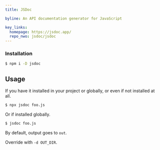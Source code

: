 ```yaml
---
title: JSDoc

byline: An API documentation generator for JavaScript

key_links:
  homepage: https://jsdoc.app/
  repo_nwo: jsdoc/jsdoc
---
```



### Installation

```sh
$ npm i -D jsdoc
```


## Usage

If you have it installed in your project or globally, or even if not installed at all.

```sh
$ npx jsdoc foo.js
```

Or if installed globally.

```sh
$ jsdoc foo.js
```

By default, output goes to `out`.

Override with `-d OUT_DIR`.

